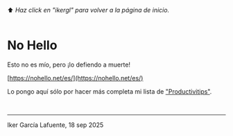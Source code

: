 ⬆️ _Haz click en "ikergl" para volver a la página de inicio._ <br><br>

# No Hello

Esto no es mío, pero ¡lo defiendo a muerte!

[https://nohello.net/es/](https://nohello.net/es/)

Lo pongo aquí sólo por hacer más completa mi lista de ["Productivitips"](https://ikergl.github.io/).

<br>

___
Iker García Lafuente, 18 sep 2025
